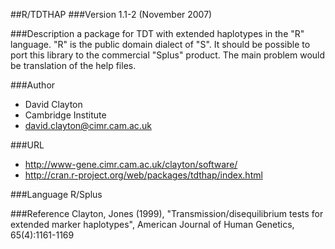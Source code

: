 ##R/TDTHAP
###Version
1.1-2 (November 2007)

###Description
a package for TDT with extended haplotypes in the "R" language. "R" is the public domain dialect of "S". It should be possible to port this library to the commercial "Splus" product. The main problem would be translation of the help files.

###Author
* David Clayton
* Cambridge Institute
* david.clayton@cimr.cam.ac.uk

###URL
* http://www-gene.cimr.cam.ac.uk/clayton/software/
* http://cran.r-project.org/web/packages/tdthap/index.html

###Language
R/Splus

###Reference
Clayton, Jones (1999), "Transmission/disequilibrium tests for extended marker haplotypes", American Journal of Human Genetics, 65(4):1161-1169


